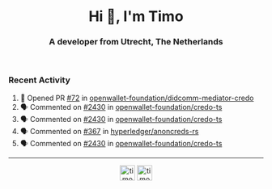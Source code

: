 <h1 align="center">Hi 👋, I'm Timo</h1>
<h3 align="center">A developer from Utrecht, The Netherlands</h3>
<br/>
<!-- https://github.com/rahuldkjain/github-profile-readme-generator --!>

<!--  <p align="left"><img src="https://github-readme-stats.vercel.app/api?username=timoglastra&show_icons=true&count_private=true&" alt="timoglastra" /></p> --!>

<!--
Github language stats
<p align="left"><img src="https://github-readme-stats.vercel.app/api/top-langs/?username=timoglastra&layout=compact" alt="timoglastra" /><p>
-->

<!-- Codestats language stats -->
<!-- <p align="left"><img src="https://codestats-readme.vercel.app/api/top-langs/?username=timoglastra&layout=compact&language_count=12" alt="timoglastra" /><p>    --!>
  
<h3>Recent Activity</h3>

<!--START_SECTION:activity-->
1. 💪 Opened PR [#72](https://github.com/openwallet-foundation/didcomm-mediator-credo/pull/72) in [openwallet-foundation/didcomm-mediator-credo](https://github.com/openwallet-foundation/didcomm-mediator-credo)
2. 🗣 Commented on [#2430](https://github.com/openwallet-foundation/credo-ts/pull/2430#issuecomment-3357064976) in [openwallet-foundation/credo-ts](https://github.com/openwallet-foundation/credo-ts)
3. 🗣 Commented on [#2430](https://github.com/openwallet-foundation/credo-ts/pull/2430#issuecomment-3357061617) in [openwallet-foundation/credo-ts](https://github.com/openwallet-foundation/credo-ts)
4. 🗣 Commented on [#367](https://github.com/hyperledger/anoncreds-rs/pull/367#issuecomment-3356858955) in [hyperledger/anoncreds-rs](https://github.com/hyperledger/anoncreds-rs)
5. 🗣 Commented on [#2430](https://github.com/openwallet-foundation/credo-ts/pull/2430#issuecomment-3356629366) in [openwallet-foundation/credo-ts](https://github.com/openwallet-foundation/credo-ts)
<!--END_SECTION:activity-->

---

<p align="center">
<a href="https://twitter.com/timoglastra" target="blank"><img align="center" src="https://cdn.jsdelivr.net/npm/simple-icons@3.0.1/icons/twitter.svg" alt="timoglastra" height="30" width="30" /></a>
<a href="https://linkedin.com/in/timoglastra" target="blank"><img align="center" src="https://cdn.jsdelivr.net/npm/simple-icons@3.0.1/icons/linkedin.svg" alt="timoglastra" height="30" width="30" /></a>
</p>



